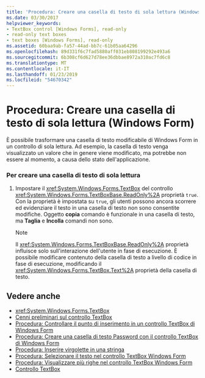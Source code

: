 ```yaml
---
title: 'Procedura: Creare una casella di testo di sola lettura (Windows Form)'
ms.date: 03/30/2017
helpviewer_keywords:
- TextBox control [Windows Forms], read-only
- read-only text boxes
- text boxes [Windows Forms], read-only
ms.assetid: 60baa9ab-fa57-44ad-bb7c-61b05aa64296
ms.openlocfilehash: 89d331f6c7fad5880aff031eb808199292e493a6
ms.sourcegitcommit: 6b308cf6d627d78ee36dbbae8972a310ac7fd6c8
ms.translationtype: MT
ms.contentlocale: it-IT
ms.lasthandoff: 01/23/2019
ms.locfileid: "54670342"
---
```

# <a name="how-to-create-a-read-only-text-box-windows-forms"></a>Procedura: Creare una casella di testo di sola lettura (Windows Form)
È possibile trasformare una casella di testo modificabile di Windows Form in un controllo di sola lettura. Ad esempio, la casella di testo venga visualizzato un valore che in genere viene modificato, ma potrebbe non essere al momento, a causa dello stato dell'applicazione.  
  
### <a name="to-create-a-read-only-text-box"></a>Per creare una casella di testo di sola lettura  
  
1.  Impostare il <xref:System.Windows.Forms.TextBox> del controllo <xref:System.Windows.Forms.TextBoxBase.ReadOnly%2A> proprietà `true`. Con la proprietà è impostata su `true`, gli utenti possono ancora scorrere ed evidenziare il testo in una casella di testo non sono consentite modifiche. Oggetto **copia** comando è funzionale in una casella di testo, ma **Taglia** e **Incolla** comandi non sono.  
  
    > [!NOTE]
    >  Il <xref:System.Windows.Forms.TextBoxBase.ReadOnly%2A> proprietà influisce solo sull'interazione dell'utente in fase di esecuzione. È possibile modificare contenuto della casella di testo a livello di codice in fase di esecuzione, modificando il <xref:System.Windows.Forms.TextBox.Text%2A> proprietà della casella di testo.  
  
## <a name="see-also"></a>Vedere anche
- <xref:System.Windows.Forms.TextBox>
- [Cenni preliminari sul controllo TextBox](../../../../docs/framework/winforms/controls/textbox-control-overview-windows-forms.md)
- [Procedura: Controllare il punto di inserimento in un controllo TextBox di Windows Form](../../../../docs/framework/winforms/controls/how-to-control-the-insertion-point-in-a-windows-forms-textbox-control.md)
- [Procedura: Creare una casella di testo Password con il controllo TextBox di Windows Form](../../../../docs/framework/winforms/controls/how-to-create-a-password-text-box-with-the-windows-forms-textbox-control.md)
- [Procedura: Inserire virgolette in una stringa](../../../../docs/framework/winforms/controls/how-to-put-quotation-marks-in-a-string-windows-forms.md)
- [Procedura: Selezionare il testo nel controllo TextBox Windows Form](../../../../docs/framework/winforms/controls/how-to-select-text-in-the-windows-forms-textbox-control.md)
- [Procedura: Visualizzare più righe nel controllo TextBox Windows Form](../../../../docs/framework/winforms/controls/how-to-view-multiple-lines-in-the-windows-forms-textbox-control.md)
- [Controllo TextBox](../../../../docs/framework/winforms/controls/textbox-control-windows-forms.md)
